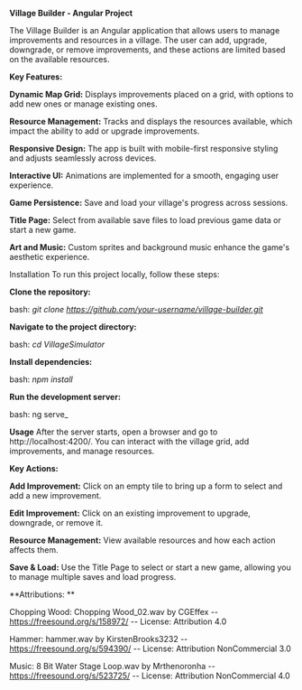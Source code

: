 **Village Builder - Angular Project**

The Village Builder is an Angular application that allows users to manage improvements and resources in a village.
The user can add, upgrade, downgrade, or remove improvements, and these actions are limited based on the available resources.

**Key Features:**

**Dynamic Map Grid:** Displays improvements placed on a grid, with options to add new ones or manage existing ones.

**Resource Management:** Tracks and displays the resources available, which impact the ability to add or upgrade improvements.

**Responsive Design:** The app is built with mobile-first responsive styling and adjusts seamlessly across devices.

**Interactive UI:** Animations are implemented for a smooth, engaging user experience.

**Game Persistence:** Save and load your village's progress across sessions.

**Title Page:** Select from available save files to load previous game data or start a new game.

**Art and Music:** Custom sprites and background music enhance the game's aesthetic experience.

Installation
To run this project locally, follow these steps:

**Clone the repository:**

bash: _git clone https://github.com/your-username/village-builder.git_

**Navigate to the project directory:**

bash: _cd VillageSimulator_

**Install dependencies:**

bash: _npm install_

**Run the development server:**

bash: ng serve_

**Usage**
After the server starts, open a browser and go to http://localhost:4200/. You can interact with the village grid, add improvements, and manage resources.

**Key Actions:**

**Add Improvement:** Click on an empty tile to bring up a form to select and add a new improvement.

**Edit Improvement:** Click on an existing improvement to upgrade, downgrade, or remove it.

**Resource Management:** View available resources and how each action affects them.

**Save & Load:** Use the Title Page to select or start a new game, allowing you to manage multiple saves and load progress.


**Attributions: **

Chopping Wood: Chopping Wood_02.wav by CGEffex -- https://freesound.org/s/158972/ -- License: Attribution 4.0

Hammer: hammer.wav by KirstenBrooks3232 -- https://freesound.org/s/594390/ -- License: Attribution NonCommercial 3.0

Music: 8 Bit Water Stage Loop.wav by Mrthenoronha -- https://freesound.org/s/523725/ -- License: Attribution NonCommercial 4.0
